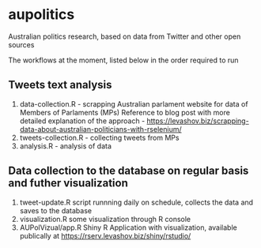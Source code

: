 # aupolitics
Australian politics research, based on data from Twitter and other open sources

The workflows at the moment, listed below in the order required to run

## Tweets text analysis

1. data-collection.R - scrapping Australian parlament website for data of Members of Parlaments (MPs)
Reference to blog post with more detailed explanation of the approach - https://levashov.biz/scrapping-data-about-australian-politicians-with-rselenium/
2. tweets-collection.R - collecting tweets from MPs
3. analysis.R - analysis of data

## Data collection to the database on regular basis and futher visualization 

1. tweet-update.R script runnning daily on schedule, collects the data and saves to the database
2. visualization.R some visualization through R console
3. AUPolVizual/app.R Shiny R Application with visualization, available publically at https://rserv.levashov.biz/shiny/rstudio/

